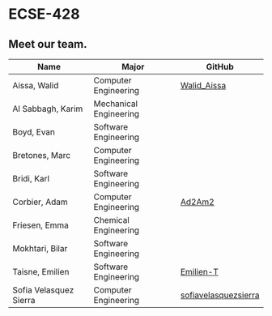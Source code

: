# ECSE-428

## Meet our team.

| **Name**                    | **Major**                 | **GitHub**                                             | 
|-----------------------------|---------------------------|--------------------------------------------------------|
| Aissa, Walid                | Computer Engineering      | [Walid_Aissa](https://github.com/WalidAissa)         | 
| Al Sabbagh, Karim              | Mechanical Engineering      |          |
| Boyd, Evan   | Software Engineering      |            |
| Bretones, Marc        | Computer Engineering      |              | 
| Bridi, Karl              | Software Engineering                  |    |
| Corbier, Adam              | Computer Engineering                  | [Ad2Am2](https://github.com/Ad2Am2)  |  
| Friesen, Emma       | Chemical Engineering                  |    |
| Mokhtari, Bilar    | Software Engineering                  |    |
| Taisne, Emilien     | Software Engineering                  |  [Emilien-T](https://github.com/Emilien-T) |
| Sofia Velasquez Sierra      | Computer Engineering      | [sofiavelasquezsierra](https://github.com/sofiavelasquezsierra) | Quality Assurance Engineer| 13       |
